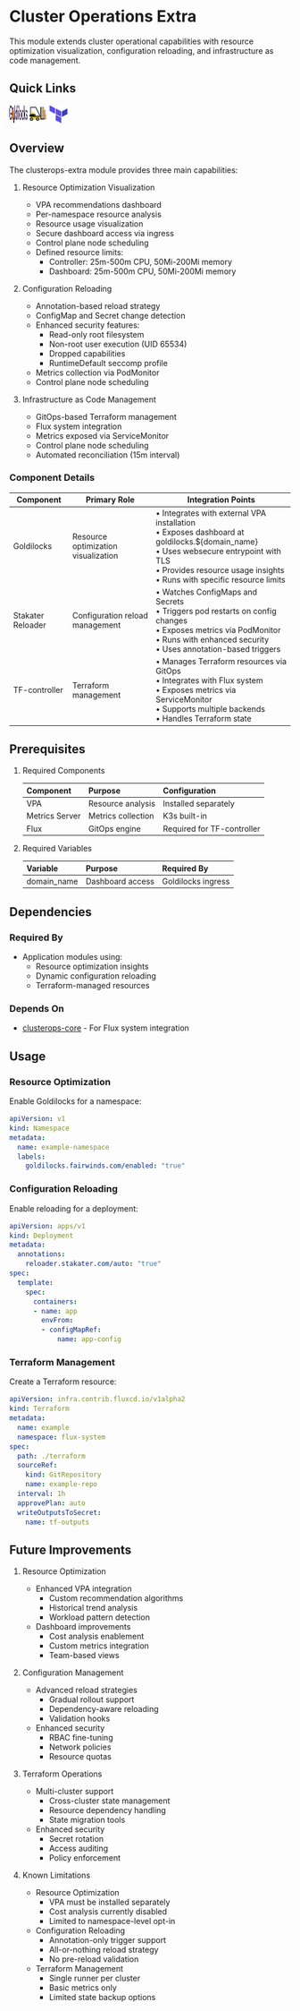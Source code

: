 # Cluster Operations Extra

This module extends cluster operational capabilities with resource optimization visualization, configuration reloading, and infrastructure as code management.

## Quick Links

<a href="https://github.com/FairwindsOps/goldilocks" target="_blank"><img src="../../../.static/images/logos/goldilocks.svg" width="32" height="32" alt="Goldilocks"></a> <a href="https://github.com/stakater/Reloader" target="_blank"><img src="../../../.static/images/logos/reloader.png" width="32" height="32" alt="Reloader"></a> <a href="https://github.com/weaveworks/tf-controller" target="_blank"><img src="../../../.static/images/logos/terraform.svg" width="32" height="32" alt="Terraform controller"></a>

## Overview

The clusterops-extra module provides three main capabilities:

1. Resource Optimization Visualization
   - VPA recommendations dashboard
   - Per-namespace resource analysis
   - Resource usage visualization
   - Secure dashboard access via ingress
   - Control plane node scheduling
   - Defined resource limits:
     - Controller: 25m-500m CPU, 50Mi-200Mi memory
     - Dashboard: 25m-500m CPU, 50Mi-200Mi memory

2. Configuration Reloading
   - Annotation-based reload strategy
   - ConfigMap and Secret change detection
   - Enhanced security features:
     - Read-only root filesystem
     - Non-root user execution (UID 65534)
     - Dropped capabilities
     - RuntimeDefault seccomp profile
   - Metrics collection via PodMonitor
   - Control plane node scheduling

3. Infrastructure as Code Management
   - GitOps-based Terraform management
   - Flux system integration
   - Metrics exposed via ServiceMonitor
   - Control plane node scheduling
   - Automated reconciliation (15m interval)

### Component Details

| Component | Primary Role | Integration Points |
|-----------|-------------|-------------------|
| Goldilocks | Resource optimization visualization | • Integrates with external VPA installation<br>• Exposes dashboard at goldilocks.${domain_name}<br>• Uses websecure entrypoint with TLS<br>• Provides resource usage insights<br>• Runs with specific resource limits |
| Stakater Reloader | Configuration reload management | • Watches ConfigMaps and Secrets<br>• Triggers pod restarts on config changes<br>• Exposes metrics via PodMonitor<br>• Runs with enhanced security<br>• Uses annotation-based triggers |
| TF-controller | Terraform management | • Manages Terraform resources via GitOps<br>• Integrates with Flux system<br>• Exposes metrics via ServiceMonitor<br>• Supports multiple backends<br>• Handles Terraform state |

## Prerequisites

1. Required Components

   | Component | Purpose | Configuration |
   |-----------|---------|---------------|
   | VPA | Resource analysis | Installed separately |
   | Metrics Server | Metrics collection | K3s built-in |
   | Flux | GitOps engine | Required for TF-controller |

2. Required Variables

   | Variable | Purpose | Required By |
   |----------|---------|-------------|
   | domain_name | Dashboard access | Goldilocks ingress |

## Dependencies

### Required By

- Application modules using:
  - Resource optimization insights
  - Dynamic configuration reloading
  - Terraform-managed resources

### Depends On

- [clusterops-core](../clusterops-core) - For Flux system integration

## Usage

### Resource Optimization

Enable Goldilocks for a namespace:

```yaml
apiVersion: v1
kind: Namespace
metadata:
  name: example-namespace
  labels:
    goldilocks.fairwinds.com/enabled: "true"
```

### Configuration Reloading

Enable reloading for a deployment:

```yaml
apiVersion: apps/v1
kind: Deployment
metadata:
  annotations:
    reloader.stakater.com/auto: "true"
spec:
  template:
    spec:
      containers:
      - name: app
        envFrom:
        - configMapRef:
            name: app-config
```

### Terraform Management

Create a Terraform resource:

```yaml
apiVersion: infra.contrib.fluxcd.io/v1alpha2
kind: Terraform
metadata:
  name: example
  namespace: flux-system
spec:
  path: ./terraform
  sourceRef:
    kind: GitRepository
    name: example-repo
  interval: 1h
  approvePlan: auto
  writeOutputsToSecret:
    name: tf-outputs
```

## Future Improvements

1. Resource Optimization
   - Enhanced VPA integration
     - Custom recommendation algorithms
     - Historical trend analysis
     - Workload pattern detection
   - Dashboard improvements
     - Cost analysis enablement
     - Custom metrics integration
     - Team-based views

2. Configuration Management
   - Advanced reload strategies
     - Gradual rollout support
     - Dependency-aware reloading
     - Validation hooks
   - Enhanced security
     - RBAC fine-tuning
     - Network policies
     - Resource quotas

3. Terraform Operations
   - Multi-cluster support
     - Cross-cluster state management
     - Resource dependency handling
     - State migration tools
   - Enhanced security
     - Secret rotation
     - Access auditing
     - Policy enforcement

4. Known Limitations
   - Resource Optimization
     - VPA must be installed separately
     - Cost analysis currently disabled
     - Limited to namespace-level opt-in
   - Configuration Reloading
     - Annotation-only trigger support
     - All-or-nothing reload strategy
     - No pre-reload validation
   - Terraform Management
     - Single runner per cluster
     - Basic metrics only
     - Limited state backup options
